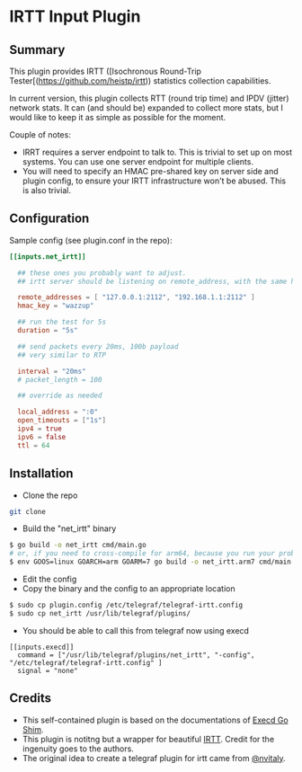 # IRTT Input Plugin

## Summary

This plugin provides IRTT ([Isochronous Round-Trip Tester[(https://github.com/heistp/irtt)) statistics collection capabilities. 

In current version, this plugin collects RTT (round trip time) and IPDV (jitter) network stats. It can (and should be) expanded to collect more stats, but I would like to keep it as simple as possible for the moment. 

Couple of notes: 
- IRRT requires a server endpoint to talk to. This is trivial to set up on most systems. You can use one server endpoint for multiple clients.
- You will need to specify an HMAC pre-shared key on server side and plugin config, to ensure your IRTT infrastructure won't be abused. This is also trivial. 

## Configuration

Sample config (see plugin.conf in the repo):
```toml
[[inputs.net_irtt]]

  ## these ones you probably want to adjust.
  ## irtt server should be listening on remote_address, with the same hmac_key configured

  remote_addresses = [ "127.0.0.1:2112", "192.168.1.1:2112" ]
  hmac_key = "wazzup" 

  ## run the test for 5s
  duration = "5s"

  ## send packets every 20ms, 100b payload
  ## very similar to RTP

  interval = "20ms"
  # packet_length = 100

  ## override as needed 

  local_address = ":0"
  open_timeouts = ["1s"]
  ipv4 = true
  ipv6 = false
  ttl = 64

```

## Installation

* Clone the repo
```bash
git clone 
```
* Build the "net_irtt" binary

```bash
$ go build -o net_irtt cmd/main.go
# or, if you need to cross-compile for arm64, because you run your probes on rPI:
$ env GOOS=linux GOARCH=arm GOARM=7 go build -o net_irtt.arm7 cmd/main.go
```
* Edit the config
* Copy the binary and the config to an appropriate location
```bash
$ sudo cp plugin.config /etc/telegraf/telegraf-irtt.config
$ sudo cp net_irtt /usr/lib/telegraf/plugins/
```
* You should be able to call this from telegraf now using execd
```
[[inputs.execd]]
  command = ["/usr/lib/telegraf/plugins/net_irtt", "-config", "/etc/telegraf/telegraf-irtt.config" ]
  signal = "none"
```
## Credits
* This self-contained plugin is based on the documentations of [Execd Go Shim](https://github.com/influxdata/telegraf/blob/master/plugins/common/shim).
* This plugin is notitng but a wrapper for beautiful [IRTT](https://github.com/heistp/irtt). Credit for the ingenuity goes to the authors.
* The original idea to create a telegraf plugin for irtt came from [@nvitaly](https://github.com/nvitaly).
